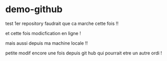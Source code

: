 # demo-github
test 1er repository faudrait que ca marche cette fois !!

et cette fois modicfication en ligne !

mais aussi depuis ma machine locale !!

petite modif encore une fois depuis git hub qui pourrait etre un autre ordi !
